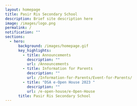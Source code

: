 ```yaml
---
layout: homepage
title: Pasir Ris Secondary School
description: Brief site description here
image: /images/logo.png
permalink: /
notification: ""
sections:
  - hero:
      background: /images/homepage.gif
      key_highlights:
        - title: Announcements
          description: ""
          url: /Announcements
        - title: Information for Parents
          description: ""
          url: /Information-for-Parents/Event-for-Parents/
        - title: "DSA e-Open House 2023 "
          description: ""
          url: /e-open-house/e-Open-House
      title: Pasir Ris Secondary School
---
```

